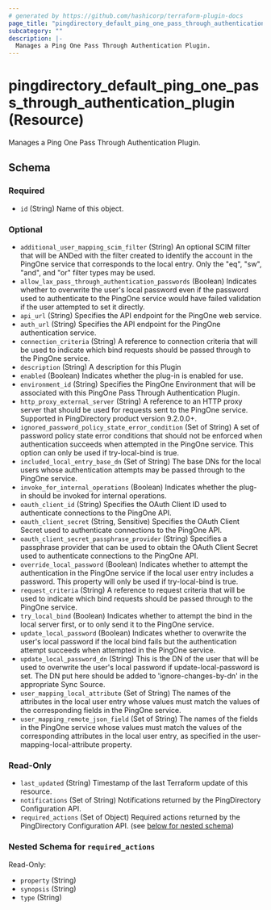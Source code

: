 ```yaml
---
# generated by https://github.com/hashicorp/terraform-plugin-docs
page_title: "pingdirectory_default_ping_one_pass_through_authentication_plugin Resource - terraform-provider-pingdirectory"
subcategory: ""
description: |-
  Manages a Ping One Pass Through Authentication Plugin.
---
```


# pingdirectory_default_ping_one_pass_through_authentication_plugin (Resource)

Manages a Ping One Pass Through Authentication Plugin.



<!-- schema generated by tfplugindocs -->
## Schema

### Required

- `id` (String) Name of this object.

### Optional

- `additional_user_mapping_scim_filter` (String) An optional SCIM filter that will be ANDed with the filter created to identify the account in the PingOne service that corresponds to the local entry. Only the "eq", "sw", "and", and "or" filter types may be used.
- `allow_lax_pass_through_authentication_passwords` (Boolean) Indicates whether to overwrite the user's local password even if the password used to authenticate to the PingOne service would have failed validation if the user attempted to set it directly.
- `api_url` (String) Specifies the API endpoint for the PingOne web service.
- `auth_url` (String) Specifies the API endpoint for the PingOne authentication service.
- `connection_criteria` (String) A reference to connection criteria that will be used to indicate which bind requests should be passed through to the PingOne service.
- `description` (String) A description for this Plugin
- `enabled` (Boolean) Indicates whether the plug-in is enabled for use.
- `environment_id` (String) Specifies the PingOne Environment that will be associated with this PingOne Pass Through Authentication Plugin.
- `http_proxy_external_server` (String) A reference to an HTTP proxy server that should be used for requests sent to the PingOne service. Supported in PingDirectory product version 9.2.0.0+.
- `ignored_password_policy_state_error_condition` (Set of String) A set of password policy state error conditions that should not be enforced when authentication succeeds when attempted in the PingOne service. This option can only be used if try-local-bind is true.
- `included_local_entry_base_dn` (Set of String) The base DNs for the local users whose authentication attempts may be passed through to the PingOne service.
- `invoke_for_internal_operations` (Boolean) Indicates whether the plug-in should be invoked for internal operations.
- `oauth_client_id` (String) Specifies the OAuth Client ID used to authenticate connections to the PingOne API.
- `oauth_client_secret` (String, Sensitive) Specifies the OAuth Client Secret used to authenticate connections to the PingOne API.
- `oauth_client_secret_passphrase_provider` (String) Specifies a passphrase provider that can be used to obtain the OAuth Client Secret used to authenticate connections to the PingOne API.
- `override_local_password` (Boolean) Indicates whether to attempt the authentication in the PingOne service if the local user entry includes a password. This property will only be used if try-local-bind is true.
- `request_criteria` (String) A reference to request criteria that will be used to indicate which bind requests should be passed through to the PingOne service.
- `try_local_bind` (Boolean) Indicates whether to attempt the bind in the local server first, or to only send it to the PingOne service.
- `update_local_password` (Boolean) Indicates whether to overwrite the user's local password if the local bind fails but the authentication attempt succeeds when attempted in the PingOne service.
- `update_local_password_dn` (String) This is the DN of the user that will be used to overwrite the user's local password if update-local-password is set. The DN put here should be added to 'ignore-changes-by-dn' in the appropriate Sync Source.
- `user_mapping_local_attribute` (Set of String) The names of the attributes in the local user entry whose values must match the values of the corresponding fields in the PingOne service.
- `user_mapping_remote_json_field` (Set of String) The names of the fields in the PingOne service whose values must match the values of the corresponding attributes in the local user entry, as specified in the user-mapping-local-attribute property.

### Read-Only

- `last_updated` (String) Timestamp of the last Terraform update of this resource.
- `notifications` (Set of String) Notifications returned by the PingDirectory Configuration API.
- `required_actions` (Set of Object) Required actions returned by the PingDirectory Configuration API. (see [below for nested schema](#nestedatt--required_actions))

<a id="nestedatt--required_actions"></a>
### Nested Schema for `required_actions`

Read-Only:

- `property` (String)
- `synopsis` (String)
- `type` (String)


